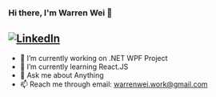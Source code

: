 ### Hi there, I'm Warren Wei 👋
[![LinkedIn](https://img.shields.io/badge/-LinkedIn-0073b1?style=flat-square&logo=linkedin&logoColor=white)](https://www.linkedin.com/in/dongwei-wei/)
---
- 🔭 I’m currently working on .NET WPF Project
- 🌱 I’m currently learning React.JS
- 💬 Ask me about Anything
- 📫 Reach me through email: warrenwei.work@gmail.com


